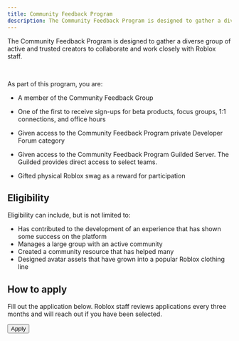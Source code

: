 ```yaml
---
title: Community Feedback Program
description: The Community Feedback Program is designed to gather a diverse group of active and trusted creators to collaborate and work closely with Roblox staff.
---
```


The Community Feedback Program is designed to gather a diverse group of active and trusted creators to collaborate and work closely with Roblox staff.

<figure>
<Chip
    color="success"
    label="Status: Open"
    size="medium"
    variant="filled" />
</figure><br />

As part of this program, you are:

- A member of the Community Feedback Group
- One of the first to receive sign-ups for beta products, focus groups, 1:1 connections, and office hours
- Given access to the Community Feedback Program private Developer Forum category
- Given access to the Community Feedback Program Guilded Server. The Guilded provides direct access to select teams.

- Gifted physical Roblox swag as a reward for participation

## Eligibility

Eligibility can include, but is not limited to:

- Has contributed to the development of an experience that has shown some success on the platform
- Manages a large group with an active community
- Created a community resource that has helped many
- Designed avatar assets that have grown into a popular Roblox clothing line

## How to apply

Fill out the application below. Roblox staff reviews applications every three months and will reach out if you have been selected.

<Button href="https://devforum.roblox.com/t/community-feedback-program-application/1034529" size='large' variant='contained' style={{width:200}}>Apply</Button>
